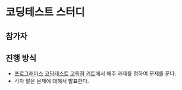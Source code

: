 # 코딩테스트 스터디
## 참가자

## 진행 방식
- [프로그래머스 코딩테스트 고득점 키트](https://programmers.co.kr/learn/challenges?tab=algorithm_practice_kit)에서 매주 과제를 정하여 문제를 푼다.
- 각자 맡은 문제에 대해서 발표한다.
